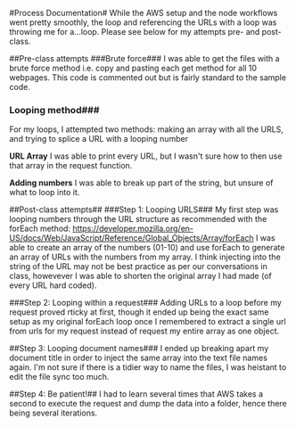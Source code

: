 #Process Documentation#
While the AWS setup and the node workflows went pretty smoothly, the loop and referencing the URLs with a loop was throwing me for a...loop. Please see below for my attempts pre- and post-class.

##Pre-class attempts
###Brute force###
I was able to get the files with a brute force method i.e. copy and pasting each get method for all 10 webpages. This code is commented out but is fairly standard to the sample code.

### Looping method###
For my loops, I attempted two methods: making an array with all the URLS, and trying to splice a URL with a looping number

**URL Array**
I was able to print every URL, but I wasn't sure how to then use that array in the request function.

**Adding numbers**
I was able to break up part of the string, but unsure of what to loop into it.

##Post-class attempts##
###Step 1: Looping URLS###
My first step was looping numbers through the URL structure as recommended with the forEach method: https://developer.mozilla.org/en-US/docs/Web/JavaScript/Reference/Global_Objects/Array/forEach
I was able to create an array of the numbers (01-10) and use forEach to generate an array of URLs with the numbers from my array. I think injecting into the string of the URL may not be best practice as per our conversations in class, howevever I was able to shorten the original array I had made (of every URL hard coded).

###Step 2: Looping within a request###
Adding URLs to a loop before my request proved rticky at first, though it ended up being the exact same setup as my original forEach loop once I remembered to extract a single url from urls for my request instead of request my entire array as one object.

##Step 3: Looping document names###
I ended up breaking apart my document title in order to inject the same array into the text file names again. I'm not sure if there is a tidier way to name the files, I was heistant to edit the file sync too much.

##Step 4: Be patient!##
I had to learn several times that AWS takes a second to execute the request and dump the data into a folder, hence there being several iterations.